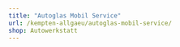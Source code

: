 ```yaml
---
title: "Autoglas Mobil Service"
url: /kempten-allgaeu/autoglas-mobil-service/
shop: Autowerkstatt
---
```

